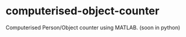 computerised-object-counter
===========================

Computerised Person/Object counter using MATLAB. (soon in python)
